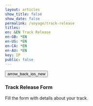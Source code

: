 ```yaml
---
layout: articles
show_title: false
show_date: false
permalink: /voyage/track-release
titles:
en: &EN Track Release
en-GB: *EN
en-US: *EN
en-CA: *EN
en-AU: *EN
key: IP
public: false
---
```


<!-- Updated track-release.html -->

<div class="form-container">
<div class="button-container">
    <div class="back-button-container">
        <a href="/voyage" title="Back to Voyage">
            <button id="backButton" class="btn button--outline-primary button--circle">
                <span class="material-symbols-outlined">arrow_back_ios_new</span>
            </button>
        </a>
    </div>
    <div class="edit-button-container">
        <button id="editButton" class="btn button--outline-primary button--circle" title="Edit Track Release" style="display: none;">
            <span class="material-symbols-outlined">edit</span>
        </button>
    </div>
</div>
<h3 id="formTitle">Track Release Form</h3>
<p>Fill the form with details about your track.</p>

<!-- View Mode -->
<div id="trackReleaseView" style="display: none;">
    <!-- Details will be populated here in view mode -->
    <div id="coverImageView" class="cover-image-container">
        <img id="coverImageDisplay" src="" alt="Cover Image" style="max-width: 100%; height: auto;" />
    </div>
    <p id="viewTrackName"></p>
    <p id="viewArtists"></p>
    <p id="viewLicence"></p>
    <p id="viewDescription"></p>
    <!-- Additional details can be added here -->
    <p id="viewType"></p>
    <p id="viewGenre"></p>
    <p id="viewMood"></p>
    <p id="viewAdditionalTags"></p>
    <p id="viewCredits"></p>
    <p id="viewPrivacy"></p>
    <p id="viewReleaseDate"></p>
    <p id="viewEnableDirectDownloads"></p>
</div>
<!-- Edit/Create Mode -->
<form id="articleForm" class="contact-form" style="display: none;" enctype="multipart/form-data">
    <!-- Hidden ownerId input -->
    <input type="hidden" id="ownerId" name="ownerId" value="">
    <!-- Cover Image Preview -->
    <div id="coverImagePreviewContainer" class="cover-image-container">
        <img id="coverImagePreview" src="" alt="Cover Image Preview" style="display: none;">
    </div><br>
    <!-- Cover Image Upload -->
<label for="uploadCoverImage">Upload the cover image for your release (Best Size: 800x800 pixels, Max: 2MB, JPG or PNG):<span id="coverImageRequired">*</span></label>
<input type="file" id="uploadCoverImage" name="coverImage" accept=".jpg, .jpeg, .png"><br><br>
    <!-- Interplanetary Player Selection -->
    <label for="playerId">Which Interplanetary Player would you like to choose for this release?*</label>
    <select id="playerId" name="playerId" required>
        <option value="">Please select an Interplanetary player</option>
    </select><br><br>
    <div id="interplanetaryPlayerView"></div>
    <!-- Sound Engine Selection -->
    <label for="soundEngineId">Which sonic engine would you like to use as the default for your Interplanetary Player?</label>
    <select id="soundEngineId" name="soundEngineId">
        <option value="">Please select a sound engine</option>
    </select><br><br>
    <ul class="soundEngine-list" id="sound-engines-list"></ul>
    <!-- Artists -->
    <label>Artists*</label>
    <div id="artistsContainer">
        <!-- Each artist will be added here -->
        <div class="artistEntry">
            <div class="input-wrapper">
                <input type="text" class="user-search-input" name="artistUsernames[]" placeholder="Type a username..." autocomplete="off" required>
                <input type="hidden" class="artistUserId" name="artistUserIds[]" value="">
                <div class="dropdown"></div>
            </div>
            <!-- Remove button removed from the first artistEntry -->
        </div>
        <button type="button" id="addArtistButton">Add Another Artist</button>
        <br><br>
    </div>
    <!-- Track Name -->
    <label for="trackName">What is the name of the track?*</label>
    <input type="text" id="trackName" name="trackName" required><br><br>
    <!-- Audio File Upload -->
    <label for="uploadAudio">Please upload your audio file (WAV, AIFF, or MP3 up to 256kbps, Max 10 minutes):<span id="audioFileRequired">*</span></label>
    <input type="file" id="uploadAudio" name="audioFile" accept=".wav, .aif, .aiff, .mp3"><br><br>
    <!-- License Selection -->
    <label for="licence">Which license would you like to apply to this work?*</label>
    <select id="licence" name="licence" required>
        <option value="">Select a license</option>
        <option value="NIBBLE-1.0">Regenerative Music Copy Nibble 1.0</option>
        <option value="CC-BY-SA-4.0">CC BY-SA 4.0</option>
    </select><br><br>
        <!-- Metadata -->
    <label for="releaseDate">When would you like this track to be released?*</label>
    <input type="date" id="releaseDate" name="releaseDate" required><br><br>
    <!-- Rights Confirmation Checkbox -->
    <label>
        <input type="checkbox" id="confirmRights" name="confirmRights" required>
        I confirm that I own the rights to all uploaded content.
    </label><br><br>
    <!-- Optional Fields in Collapsible Section -->
    <div class="collapsible-section">
        <div class="section-header">
            <h2>Optional Information</h2>
            <button type="button" class="toggle-button" aria-expanded="false" aria-controls="optional-fields">+</button>
        </div>
        <div class="section-content" id="optional-fields" style="display: none;">
            <!-- Categories -->
            <label for="type">Given the following categories, what type of content is this?</label>
            <select id="type" name="type">
                <option value="">Please select a type</option>
                <option value="Music">Music</option>
                <option value="Spoken Voice">Spoken Voice</option>
                <option value="Soundscape">Soundscape</option>
                <option value="Other">Other</option>
            </select><br><br>
            <label for="genre">Does this track belong to any genre? If yes, which ones?</label>
            <input type="text" id="genre" name="genre"><br><br>
            <label for="mood">What mood does this track inspire?</label>
            <input type="text" id="mood" name="mood"><br><br>
            <label for="additionalTags">Would you like to add any additional tags for this release?</label>
            <input type="text" id="additionalTags" name="additionalTags"><br><br>
            <!-- Description -->
            <label for="description">Please provide a description for this release.</label>
            <textarea id="description" name="description" rows="4" style="width: 100%;"></textarea><br><br>
            <!-- Collaborators -->
            <label for="credits">Who should be credited for this work?</label>
            <input type="text" id="credits" name="credits"><br><br>
            <!-- Privacy -->
            <label for="privacy">Would you like to make this release public or private?</label>
            <select id="privacy" name="privacy">
                <option value="public">Public</option>
                <option value="private">Private</option>
            </select><br><br>
            <!-- Advanced -->
            <label for="enableDirectDownloads">Would you like to enable free direct downloads for this release?</label>
            <input type="checkbox" id="enableDirectDownloads" name="enableDirectDownloads"><br><br>
        </div>
    </div>
    <br>
    <button type="submit" id="submitButton">Submit</button>
    <button type="button" id="cancelButton" class="btn button--outline-primary button--circle">Cancel</button>
</form>

<!-- Loading Message -->
<div id="loadingMessage" style="display: none; text-align: center;">
    <p>Uploading your track, please wait...</p>
    <div class="progress-bar" style="width: 100%; background-color: lightgray;">
        <div id="progress" style="width: 0%; height: 20px; background-color: green;"></div>
    </div>
</div>
<!-- Toast Container -->
<div id="toastContainer" style="position: fixed; top: 20px; right: 20px; z-index: 1000;"></div>
</div>


<!-- JavaScript Code -->


<script>
    
// Define global variables
let playersData = [];
let soundEngineData = [];
let currentMode = 'create'; // Current mode: 'create', 'edit', 'view'
let trackId = ''; // Will hold the track ID when editing/viewing
let userId = localStorage.getItem('userId'); // Ensure this is set correctly
let isOwner = false; // Indicates if the current user is the owner of the track
let trackData = null; // Holds the current track data
// Initialize the form once the DOM is loaded
document.addEventListener('DOMContentLoaded', initializeForm);
function initializeForm() {
if (!userId) {
    showToast('User not authenticated.', 'error');
    return;
}
document.getElementById('ownerId').value = userId;
// Fetch data
fetchPlayersData(userId);
fetchSoundEnginesData(userId);
// Attach event listeners
attachEventListeners();
// Determine initial mode based on URL parameters
const urlParams = new URLSearchParams(window.location.search);
let initialMode = urlParams.get('mode'); // 'edit', 'view', or null
trackId = urlParams.get('trackId') || ''; // Default to '' if 'trackId' is not provided.
if (initialMode === 'edit' && trackId) {
    currentMode = 'edit';
    loadTrackDetails(trackId);
} else if (trackId) {
    currentMode = 'view';
    loadTrackDetails(trackId);
} else {
    currentMode = 'create';
    clearFormFields();
}
setFormMode(currentMode);
// Push the initial state to history
history.replaceState({ mode: currentMode, trackId }, '', window.location.href);
}
function attachEventListeners() {
document.getElementById('soundEngineId').addEventListener('change', updateSoundEngineDetails);
document.getElementById('playerId').addEventListener('change', updatePlayerDetails);
document.getElementById('articleForm').addEventListener('submit', handleFormSubmit);
document.getElementById('uploadCoverImage').addEventListener('change', handleImagePreview);
document.getElementById('addArtistButton').addEventListener('click', addArtistField);
document.getElementById('artistsContainer').addEventListener('click', handleRemoveArtist);
document.querySelector('.toggle-button').addEventListener('click', toggleOptionalFields);
const cancelButton = document.getElementById('cancelButton');
if (cancelButton) {
    cancelButton.addEventListener('click', function () {
        setFormMode("view");
        console.log("Canceling form editing/creation.");
    });
}
// Event Listener for Edit Button
const editButtonElement = document.getElementById('editButton');
if (editButtonElement) {
    editButtonElement.addEventListener('click', function (event) {
        event.preventDefault(); // Prevent default button behavior
        toggleEditMode(); // Toggle between view and edit modes
    });
}
// Handle Browser Navigation (Back/Forward)
window.addEventListener('popstate', (event) => {
    if (event.state) {
        setFormMode(event.state.mode);
    } else {
        // Default to view mode if no state is available
        setFormMode('view');
    }
});
}
/**
* Fetch Players Data and Populate Dropdown
*/
function fetchPlayersData(userId) {
fetch(`http://media.maar.world:3001/api/interplanetaryplayers/getAvailableInterplanetaryPlayers/${userId}`)
    .then(response => response.json())
    .then(data => {
        if (data.success) {
            playersData = data.interplanetaryPlayers; // Store data globally
            console.log("fetchPlayersData", playersData);
            populatePlayerDropdown(playersData);
        } else {
            showToast('Error loading player data.', 'error');
            console.error('Error fetching players:', data.message);
        }
    })
    .catch(error => {
        showToast('Error loading player data.', 'error');
        console.error('Error fetching players:', error);
    });
}
/**
* Populate Player Dropdown with Owned and Public Players
*/
function populatePlayerDropdown(players) {
const selectElement = document.getElementById('playerId');
selectElement.innerHTML = '<option value="">Please select an Interplanetary player</option>';
if (!players || players.length === 0) {
    selectElement.innerHTML += '<option value="" disabled>No players available</option>';
    return;
}
// Create optgroups for Owned and Public
const ownedGroup = document.createElement('optgroup');
ownedGroup.label = 'Owned Players';
const publicGroup = document.createElement('optgroup');
publicGroup.label = 'Public Players';
players.forEach(player => {
    const option = document.createElement('option');
    option.value = player._id; // Ensure _id exists
    option.textContent = `💡 ${player.artName} 🔭 ${player.sciName} (${player.isPublic ? 'Public' : 'Owned'})`;
    if (player.isPublic) {
        publicGroup.appendChild(option);
    } else {
        ownedGroup.appendChild(option);
    }
});
// Append optgroups to the select element
if (ownedGroup.children.length > 0) {
    selectElement.appendChild(ownedGroup);
}
if (publicGroup.children.length > 0) {
    selectElement.appendChild(publicGroup);
}
}
/**
* Fetch Sound Engines Data and Populate Dropdown
*/
function fetchSoundEnginesData(userId) {
fetch(`http://media.maar.world:3001/api/soundEngines/getAvailableSoundEngines/${userId}`)
    .then(response => response.json())
    .then(data => {
        if (data.success) {
            soundEngineData = data.soundEngines; // Store data globally
            console.log("fetchSoundEnginesData", soundEngineData);
            populateSoundEngineDropdown(soundEngineData);
        } else {
            showToast('Error loading sound engines.', 'error');
            console.error('Error fetching sound engines:', data.message);
        }
    })
    .catch(error => {
        showToast('Error loading sound engines.', 'error');
        console.error('Error fetching sound engines:', error);
    });
}
/**
* Populate Sound Engine Dropdown with Owned and Public Sound Engines
*/
function populateSoundEngineDropdown(soundEngines) {
const selectElement = document.getElementById('soundEngineId');
selectElement.innerHTML = '<option value="">Please select a sound engine</option>';
if (!soundEngines || soundEngines.length === 0) {
    selectElement.innerHTML += '<option value="" disabled>No sound engines available</option>';
    return;
}
// Create optgroups for Owned and Public
const ownedGroup = document.createElement('optgroup');
ownedGroup.label = 'Owned Sound Engines';
const publicGroup = document.createElement('optgroup');
publicGroup.label = 'Public Sound Engines';
soundEngines.forEach(engine => {
    const option = document.createElement('option');
    option.value = engine._id; // Ensure _id exists
    option.textContent = `🎛️ ${engine.soundEngineName} 👤 ${engine.developerUsername} ${engine.isPublic ? "🌍 Public" : "🔐 Exclusive"}`;

    if (engine.isPublic) {
        publicGroup.appendChild(option);
    } else {
        ownedGroup.appendChild(option);
    }
});

// Append optgroups to the select element
if (ownedGroup.children.length > 0) {
    selectElement.appendChild(ownedGroup);
}

if (publicGroup.children.length > 0) {
    selectElement.appendChild(publicGroup);
}
}

/**
* Update Sound Engine Details
*/
function updateSoundEngineDetails() {
const selectedEngineId = document.getElementById('soundEngineId').value;
console.log('Selected Engine ID:', selectedEngineId);
console.log('Sound Engine Data:', soundEngineData);

const soundEngine = soundEngineData.find(engine => engine._id === selectedEngineId);

const soundEngineListElement = document.getElementById('sound-engines-list');
soundEngineListElement.innerHTML = ''; // Clear previous details

if (soundEngine) {
    const imageUrl = soundEngine.soundEngineImage
        ? `https://media.maar.world${soundEngine.soundEngineImage}`
        : 'https://media.maar.world/uploads/default/default-soundEngine.jpg';

    const engineElement = document.createElement('li');
    engineElement.classList.add('soundEngine-list-item');
    engineElement.innerHTML = `
        <div class="soundEngine-profile-pic">
            <img src="${imageUrl}" alt="${soundEngine.soundEngineName}" />
        </div>
        <div class="soundEngine-details">
            <div class="soundEngine-name"><strong>Name:</strong> ${soundEngine.soundEngineName}</div>
            <div class="soundEngine-developer"><strong>Developer:</strong> ${soundEngine.developerUsername}</div>
            <div class="soundEngine-availability"><strong>Availability:</strong> ${soundEngine.isPublic ? '🌍 Shared' : '🔐 Exclusive'}</div>
            <div class="soundEngine-params">
                <strong>X Parameter:</strong> ${soundEngine.xParam.label}
                (Min: ${soundEngine.xParam.min}, Max: ${soundEngine.xParam.max}, Init: ${soundEngine.xParam.initValue})<br>
                <strong>Y Parameter:</strong> ${soundEngine.yParam.label}
                (Min: ${soundEngine.yParam.min}, Max: ${soundEngine.yParam.max}, Init: ${soundEngine.yParam.initValue})<br>
                <strong>Z Parameter:</strong> ${soundEngine.zParam.label}
                (Min: ${soundEngine.zParam.min}, Max: ${soundEngine.zParam.max}, Init: ${soundEngine.zParam.initValue})
                <div class="soundEngine-credits"><strong>Credits:</strong> ${soundEngine.credits}</div>
            </div>
        </div>
    `;

    soundEngineListElement.appendChild(engineElement);
} else {
    soundEngineListElement.innerHTML = '<li>Please select a sound engine to view its details.</li>';
}
}

/**
* Update Player Details
*/
function updatePlayerDetails() {
const selectedPlayerId = document.getElementById('playerId').value;
console.log('Selected Player ID:', selectedPlayerId);
console.log('Players Data:', playersData);

const player = playersData.find(p => p._id === selectedPlayerId);

const playerListElement = document.getElementById('interplanetaryPlayerView');
playerListElement.innerHTML = ''; // Clear previous details

if (player) {
    const imageUrl = player.ddd && player.ddd.textureURL
        ? `https://media.maar.world${player.ddd.textureURL}`
        : 'https://media.maar.world/uploads/default/default-player.jpg';

    const playerElement = document.createElement('div');
    playerElement.classList.add('interplanetaryPlayer-list-item');
    playerElement.innerHTML = `
        <div class="player-profile-pic">
            <img src="${imageUrl}" alt="${player.artName}" />
        </div>
        <div class="player-details">
            <div class="player-name"><strong>Name:</strong> ${player.artName}</div>
            <div class="player-owner"><strong>3D Artist:</strong> ${player.ddd.dddArtist}</div>
            <div class="player-availability"><strong>Availability:</strong> ${player.isPublic ? '🌍 Public' : '🔐 Exclusive'}</div>
            <!-- Add more player details as needed -->
        </div>
    `;

    playerListElement.appendChild(playerElement);
} else {
    playerListElement.innerHTML = '<p>Please select an Interplanetary Player to view its details.</p>';
}
}

/**
* Clear Form Fields (Create Mode)
*/
function clearFormFields() {
document.getElementById('playerId').value = '';
document.getElementById('soundEngineId').value = '';
document.getElementById('trackName').value = '';
document.getElementById('licence').value = '';
document.getElementById('type').value = '';
document.getElementById('genre').value = '';
document.getElementById('mood').value = '';
document.getElementById('additionalTags').value = '';
document.getElementById('description').value = '';
document.getElementById('credits').value = '';
document.getElementById('privacy').value = 'public';
document.getElementById('releaseDate').value = '';
document.getElementById('enableDirectDownloads').checked = false;
document.getElementById('confirmRights').checked = false;
document.getElementById('uploadCoverImage').value = '';
document.getElementById('uploadAudio').value = '';
document.getElementById('coverImagePreview').style.display = 'none';
// Clear artist fields
const artistsContainer = document.getElementById('artistsContainer');
artistsContainer.innerHTML = `
    <div class="artistEntry">
        <div class="input-wrapper">
            <input type="text" class="user-search-input" name="artistUsernames[]" placeholder="Type a username..." autocomplete="off" required>
            <input type="hidden" class="artistUserId" name="artistUserIds[]" value="">
            <div class="dropdown"></div>
        </div>
        <!-- Remove button removed from the first artistEntry -->
    </div>
    <button type="button" id="addArtistButton">Add Another Artist</button>
    <br><br>
`;
// Reattach event listener for addArtistButton
document.getElementById('addArtistButton').addEventListener('click', addArtistField);
}

/**
* Set the Current Mode (View, Edit, Create)
*/
function setFormMode(newMode) {
currentMode = newMode;
const isViewMode = currentMode === 'view';
const isEditMode = currentMode === 'edit';
const isCreateMode = currentMode === 'create';

// Toggle visibility of form and view sections
const articleForm = document.getElementById('articleForm');
const trackReleaseView = document.getElementById('trackReleaseView');
const editButton = document.getElementById('editButton');

if (isViewMode) {
    trackReleaseView.style.display = 'block';
    articleForm.style.display = 'none';

    // Set Edit Button to show 'Edit' icon and title
    if (editButton) {
        editButton.innerHTML = `<span class="material-symbols-outlined">edit</span>`;
        editButton.title = 'Edit Track Release';
        editButton.style.display = isOwner ? 'block' : 'none';
    }

    // Set form title
    const formTitle = document.getElementById('formTitle');
    if (formTitle) {
        formTitle.textContent = 'Track Release Details';
    }
} else if (isEditMode) {
    trackReleaseView.style.display = 'none';
    articleForm.style.display = 'block';

    // Set Edit Button to show 'View' icon and title
    if (editButton) {
        editButton.innerHTML = `<span class="material-symbols-outlined">visibility</span>`;
        editButton.title = 'View Track Release';
        editButton.style.display = 'block';
    }

    // Set form title
    const formTitle = document.getElementById('formTitle');
    if (formTitle) {
        formTitle.textContent = 'Edit Track Release';
    }

    // Load the track details again if in edit mode
    if (trackId) {
        loadTrackDetails(trackId);
    }
} else if (isCreateMode) {
    trackReleaseView.style.display = 'none';
    articleForm.style.display = 'block';

    // Hide Edit Button in Create Mode
    if (editButton) {
        editButton.style.display = 'none';
    }

    // Set form title
    const formTitle = document.getElementById('formTitle');
    if (formTitle) {
        formTitle.textContent = 'Create a New Track Release';
    }

    // Clear the form fields if in create mode
    clearFormFields();

    // Initially disable the submit button until required fields are filled
    const submitButton = document.getElementById('submitButton');
    if (submitButton) {
        submitButton.disabled = false;
    }
}
}

/**
* Toggle Between Edit and View Modes
*/
function toggleEditMode() {
if (currentMode === 'view') {
    if (trackData) { // Ensure trackData is loaded
        updateURL('edit', trackId);
        setFormMode('edit');
    } else {
        showToast('Track data is still loading. Please wait...', 'error');
        console.warn('Attempted to switch to edit mode before trackData was loaded.');
    }
} else if (currentMode === 'edit') {
    setFormMode('view');
    updateURL('view', trackId);
    loadTrackDetails(trackId); // Reload data to discard changes
}
}

/**
* Update the URL Without Reloading the Page
*/
function updateURL(mode, trackId) {
const newURL = `/voyage/track-release?mode=${mode}&trackId=${trackId}`;
if (history.pushState) {
    history.pushState({ mode, trackId }, '', newURL);
} else {
    // Fallback for older browsers
    window.location.href = newURL;
}
}

/**
* Load Track Details from the Server
*/
function loadTrackDetails(trackId) {
fetch(`http://media.maar.world:3001/api/tracks/${trackId}`)
    .then(response => response.json())
    .then(data => {
        if (data.success) {
            trackData = data.track;
            isOwner = trackData.ownerId === userId;
            console.log('Is user the owner?', isOwner);
            console.log('RECIVED DATA', trackData);

            // Show the edit button only if the user is the owner
            const editButton = document.getElementById('editButton');
            if (editButton) {
                editButton.style.display = isOwner ? 'block' : 'none';
            }

            populateEditMode(trackData);
            populateViewMode(trackData);
        } else {
            showToast('Error loading track details.', 'error');
            console.error('Error fetching track details:', data.message);
        }
    })
    .catch(error => {
        showToast('Error loading track details.', 'error');
        console.error('Error fetching track details:', error);
    });
}

/**
* Populate Edit Mode with Track Data
*/
function populateEditMode(trackData) {
if (currentMode === 'edit') {
    document.getElementById('playerId').value = trackData.playerId ? trackData.playerId._id : '';
    document.getElementById('soundEngineId').value = trackData.soundEngineId ? trackData.soundEngineId._id : '';
    document.getElementById('trackName').value = trackData.trackName || '';
    document.getElementById('licence').value = trackData.licence || '';
    document.getElementById('type').value = trackData.type || '';
    document.getElementById('genre').value = trackData.genre || '';
    document.getElementById('mood').value = trackData.mood || '';
    document.getElementById('additionalTags').value = trackData.additionalTags || '';
    document.getElementById('description').value = trackData.description || '';
    document.getElementById('credits').value = trackData.credits || '';
    document.getElementById('privacy').value = trackData.privacy || 'public';
    document.getElementById('releaseDate').value = trackData.releaseDate ? trackData.releaseDate.split('T')[0] : '';
    document.getElementById('enableDirectDownloads').checked = trackData.enableDirectDownloads || false;
    document.getElementById('confirmRights').checked = trackData.confirmRights || false;

    // Display existing cover image
    const coverImagePreview = document.getElementById('coverImagePreview');
    if (trackData.coverImage) {
        coverImagePreview.src = `https://media.maar.world${trackData.coverImage}`;
        coverImagePreview.style.display = 'block';
    } else {
        coverImagePreview.style.display = 'none';
    }
    // Populate artists
    const artistsContainer = document.getElementById('artistsContainer');
    artistsContainer.innerHTML = '';
    trackData.artists.forEach((artist, index) => {
        const artistEntry = document.createElement('div');
        artistEntry.className = 'artistEntry';
        artistEntry.innerHTML = `
            <div class="input-wrapper">
                <input type="text" class="user-search-input" name="artistUsernames[]" placeholder="Type a username..." autocomplete="off" required value="${artist.username}">
                <input type="hidden" class="artistUserId" name="artistUserIds[]" value="${artist.userId}">
                <div class="dropdown"></div>
            </div>
            ${index > 0 ? '<button type="button" class="removeArtistButton" style="display: inline-block;">Remove</button>' : ''}
        `;
        artistsContainer.appendChild(artistEntry);
    });

    const addButton = document.createElement('button');
    addButton.type = 'button';
    addButton.id = 'addArtistButton';
    addButton.textContent = 'Add Another Artist';
    artistsContainer.appendChild(addButton);
    addButton.addEventListener('click', addArtistField);
}
}

/**
* Populate View Mode with Track Data
*/
function populateViewMode(trackData) {
if (currentMode === 'view') {
    const coverImageDisplay = document.getElementById('coverImageDisplay');
    if (trackData.coverImage) {
        coverImageDisplay.src = `https://media.maar.world${trackData.coverImage}`;
        coverImageDisplay.style.display = 'block';
    } else {
        coverImageDisplay.style.display = 'none';
    }

    document.getElementById('viewTrackName').innerHTML = `<strong>Track Name:</strong> ${trackData.trackName || 'N/A'}`;
    const artistNames = trackData.artists.map(artist => artist.username).join(', ');
    document.getElementById('viewArtists').innerHTML = `<strong>Artists:</strong> ${artistNames || 'N/A'}`;
    document.getElementById('viewLicence').innerHTML = `<strong>License:</strong> ${trackData.licence || 'N/A'}`;
    document.getElementById('viewDescription').innerHTML = `<strong>Description:</strong> ${trackData.description || 'N/A'}`;
    document.getElementById('viewType').innerHTML = `<strong>Type:</strong> ${trackData.type || 'N/A'}`;
    document.getElementById('viewGenre').innerHTML = `<strong>Genre:</strong> ${trackData.genre || 'N/A'}`;
    document.getElementById('viewMood').innerHTML = `<strong>Mood:</strong> ${trackData.mood || 'N/A'}`;
    document.getElementById('viewAdditionalTags').innerHTML = `<strong>Additional Tags:</strong> ${trackData.additionalTags || 'N/A'}`;
    document.getElementById('viewCredits').innerHTML = `<strong>Credits:</strong> ${trackData.credits || 'N/A'}`;
    document.getElementById('viewPrivacy').innerHTML = `<strong>Privacy:</strong> ${trackData.privacy || 'N/A'}`;
    document.getElementById('viewReleaseDate').innerHTML = `<strong>Release Date:</strong> ${trackData.releaseDate ? new Date(trackData.releaseDate).toLocaleDateString() : 'N/A'}`;
    document.getElementById('viewEnableDirectDownloads').innerHTML = `<strong>Direct Downloads Enabled:</strong> ${trackData.enableDirectDownloads ? 'Yes' : 'No'}`;
}
}

/**
* Handle Form Submission
*/
function handleFormSubmit(event) {
event.preventDefault();
console.log('Form submit handler triggered');

// Collect form data
const trackDataToSend = {
ownerId: document.getElementById('ownerId').value,
playerId: document.getElementById('playerId').value,
soundEngineId: document.getElementById('soundEngineId').value,
artists: collectArtistUserIds(), // Collect UUIDs
trackName: document.getElementById('trackName').value,
licence: document.getElementById('licence').value,
// Include optional fields if they are filled
type: document.getElementById('type').value || null,
genre: document.getElementById('genre').value || null,
mood: document.getElementById('mood').value || null,
additionalTags: document.getElementById('additionalTags').value || null,
description: document.getElementById('description').value || null,
credits: document.getElementById('credits').value || null,
privacy: document.getElementById('privacy').value || 'public',
releaseDate: document.getElementById('releaseDate').value || null,
enableDirectDownloads: document.getElementById('enableDirectDownloads').checked,
confirmRights: document.getElementById('confirmRights').checked
};

// Log the collected trackData for debugging
console.log('Submitting trackData:', trackDataToSend);

// Validation: Ensure required fields are filled
if (!trackDataToSend.playerId) {
    showToast('Please select an Interplanetary Player.', 'error');
    return;
}
if (!trackDataToSend.soundEngineId) {
    showToast('Please select a Sound Engine.', 'error');
    return;
}
if (!trackDataToSend.artists.length) {
    showToast('Please add at least one artist.', 'error');
    return;
}
if (!trackDataToSend.trackName) {
    showToast('Please enter the track name.', 'error');
    return;
}
if (!trackDataToSend.licence) {
    showToast('Please select a license.', 'error');
    return;
}
if (!trackDataToSend.confirmRights) {
    showToast('Please confirm your rights to the content.', 'error');
    return;
}

// Proceed with form submission
// Disable form elements and show loading message
const formElements = document.querySelectorAll('#articleForm input, #articleForm select, #articleForm button, #articleForm textarea');
const submitButton = document.querySelector('#articleForm button[type="submit"]');
formElements.forEach(element => element.disabled = true);
submitButton.textContent = 'Submitting...';
document.getElementById('loadingMessage').style.display = 'block';
console.log(trackDataToSend);

const method = currentMode === 'edit' ? 'PUT' : 'POST';
const url = method === 'PUT'
? `http://media.maar.world:3001/api/tracks/${trackId}`
: 'http://media.maar.world:3001/api/submitTrackData'; // Updated POST endpoint

fetch(url, {
    method: method,
    headers: {
        'Content-Type': 'application/json',
    },
    body: JSON.stringify(trackDataToSend)
})
.then(response => {
    if (!response.ok) {
        // Handle error
        throw new Error('Server returned an error');
    }
    return response.json();
})
.then(data => {
    if (data.trackId) {
        const hasFiles = document.getElementById('uploadAudio').files.length > 0 || document.getElementById('uploadCoverImage').files.length > 0;
        if (hasFiles) {
            uploadFiles(data.trackId);
        } else {
            showToast('Track updated successfully!', 'success');
            window.location.href = `/voyage/track-release?mode=view&trackId=${data.trackId}`;
        }
    } else {
        showToast('Failed to submit track data, please try again.', 'error');
        resetForm();
    }
})
.catch(error => {
    console.error('Error submitting track data:', error);
    showToast(`Failed to submit track data: ${error.message || 'Please try again.'}`, 'error');
    resetForm();
});
}

/**
* Upload Files After Metadata Submission
*/
function uploadFiles(trackId) {
const audioFile = document.getElementById('uploadAudio').files[0];
const coverImage = document.getElementById('uploadCoverImage').files[0];

const formData = new FormData();
if (audioFile) {
    formData.append('audioFile', audioFile);
}
if (coverImage) {
    formData.append('coverImage', coverImage);
}

console.log('FormData Entries:');
for (let pair of formData.entries()) {
    console.log(`${pair[0]}:`, pair[1]);
}

fetch(`http://media.maar.world:3001/api/uploadTrackFiles/${trackId}`, {
    method: 'POST',
    body: formData,
})
.then(response => {
    document.getElementById('loadingMessage').style.display = 'none';
    const formElements = document.querySelectorAll('#articleForm input, #articleForm select, #articleForm button, #articleForm textarea');
    const submitButton = document.querySelector('#articleForm button[type="submit"]');
    formElements.forEach(element => element.disabled = false); // Re-enable form elements
    submitButton.textContent = 'Submit';

    if (!response.ok) {
        return response.json().then(errData => { throw errData; });
    }
    return response.json();
})
.then(data => {
    console.log('Upload Successful:', data);
    showToast('Track released successfully!', 'success');
    document.getElementById('articleForm').reset();
    document.getElementById('coverImagePreview').style.display = 'none';
    localStorage.removeItem('trackReleaseFormData');  // Clear saved form data

    // Redirect to the track release page in view mode
    window.location.href = `/voyage/track-release?mode=view&trackId=${trackId}`;
})
.catch(error => {
    console.error('Upload Failed:', error);
    showToast(`Failed to upload files: ${error.message || 'Please try again.'}`, 'error');
});
}

/**
* Reset the Form After Submission
*/
function resetForm() {
const formElements = document.querySelectorAll('#articleForm input, #articleForm select, #articleForm button, #articleForm textarea');
const submitButton = document.querySelector('#articleForm button[type="submit"]');
formElements.forEach(element => element.disabled = false);
submitButton.textContent = 'Submit';
document.getElementById('loadingMessage').style.display = 'none';
}

/**
* Collect Artist UUIDs from the hidden inputs.
* @returns {Array} Array of artist UUIDs.
*/
function collectArtistUserIds() {
const artistIdInputs = document.querySelectorAll('.artistUserId');
const artistIds = Array.from(artistIdInputs).map(input => input.value.trim());
// Filter out any undefined or empty values
return artistIds.filter(id => id);
}

/**
* Handle Image Preview
*/
function handleImagePreview(event) {
const file = event.target.files[0];
if (file) {
    const reader = new FileReader();
    reader.onload = function(e) {
        const preview = document.getElementById('coverImagePreview');
        preview.src = e.target.result;
        preview.style.display = 'block';
    };
    reader.readAsDataURL(file);
} else {
    const preview = document.getElementById('coverImagePreview');
    preview.src = '';
    preview.style.display = 'none';
}
}
/**
* Add Another Artist Field
*/
function addArtistField() {
const artistEntry = document.createElement('div');
artistEntry.className = 'artistEntry';
artistEntry.innerHTML = `
    <div class="input-wrapper">
        <input type="text" class="user-search-input" name="artistUsernames[]" placeholder="Type a username..." autocomplete="off" required>
        <input type="hidden" class="artistUserId" name="artistUserIds[]" value="">
        <div class="dropdown"></div>
    </div>
    <button type="button" class="removeArtistButton" style="display: inline-block;">Remove</button>
`;
const addButton = document.getElementById('addArtistButton');
const artistsContainer = document.getElementById('artistsContainer');

// Insert the new artistEntry before the "Add Another Artist" button
artistsContainer.insertBefore(artistEntry, addButton);

console.log('Added new artist entry:', artistEntry);

// Initialize autocomplete for the new artist entry by calling the globally exposed function
if (typeof initializeSearchUsers === 'function') {
    initializeSearchUsers();
    console.log('Initialized search on the new input field');
} else {
    console.error('initializeSearchUsers function is not defined.');
}
}

/**
* Handle Removing an Artist Field
*/
function handleRemoveArtist(event) {
if (event.target.classList.contains('removeArtistButton')) {
    const artistEntry = event.target.closest('.artistEntry');
    if (artistEntry) {
        artistEntry.remove();
        console.log('Removed artist entry:', artistEntry);
    }
}
}

/**
* Toggle Optional Fields Visibility
*/
function toggleOptionalFields(event) {
event.preventDefault(); // Prevent default button behavior
const toggleButton = event.target;
const optionalFields = document.getElementById('optional-fields');
const isExpanded = toggleButton.getAttribute('aria-expanded') === 'true';
toggleButton.setAttribute('aria-expanded', !isExpanded);
toggleButton.textContent = isExpanded ? '+' : '–';
optionalFields.style.display = isExpanded ? 'none' : 'block';
}

/**
* Show Toast Notifications
*/
function showToast(message, type = 'success') {
const toastContainer = document.getElementById('toastContainer');
const toast = document.createElement('div');
const toastId = `toast_${Date.now()}`;
toast.classList.add('toast');
toast.setAttribute('id', toastId);
toast.setAttribute('role', 'alert');
toast.setAttribute('aria-live', 'assertive');
toast.setAttribute('aria-atomic', 'true');

if (type === 'success') {
    toast.classList.add('success');
} else if (type === 'error') {
    toast.classList.add('error');
}

// Close Button
const closeBtn = document.createElement('button');
closeBtn.classList.add('close-btn');
closeBtn.innerHTML = '&times;';
closeBtn.onclick = () => {
    toast.classList.remove('show');
    setTimeout(() => {
        const toastElem = document.getElementById(toastId);
        if (toastElem) {
            toastElem.remove();
        }
    }, 500);
};

toast.appendChild(closeBtn);
toast.appendChild(document.createTextNode(message));
toastContainer.appendChild(toast);

// Show the toast
setTimeout(() => {
    toast.classList.add('show');
}, 100);

// Automatically hide the toast after 3 seconds
setTimeout(() => {
    toast.classList.remove('show');
    setTimeout(() => {
        const toastElem = document.getElementById(toastId);
        if (toastElem) {
            toastElem.remove();
        }
    }, 500);
}, 3000);
}

// Placeholder for initializeSearchUsers function
// This function should be defined elsewhere in your codebase
function initializeSearchUsers() {
// Implement the user search functionality here
}

</script>
